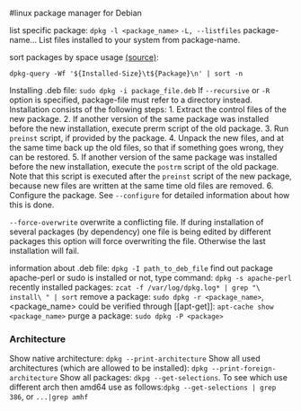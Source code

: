 #linux 
package manager for Debian

list specific package:   `dpkg -l <package_name>`
`-L, --listfiles` package-name...
	List files installed to your system from package-name.
	
sort packages by space usage [(source)](https://www.google.com/url?sa=t&rct=j&q=&esrc=s&source=web&cd=&ved=1ahUKEwi7_eK959v0AhWBYsAKHSmbADMQFnoECAsQAQ&url=https%3A%2F%2Funix.stackexchange.com%2Fquestions%2F40442%2Fwhich-installed-software-packages-use-the-most-disk-space-on-debian&usg=AOvVaw2gixurBZ6VpVBTDIKyRLRc):  
```shell
dpkg-query -Wf '${Installed-Size}\t${Package}\n' | sort -n
```

Installing .deb file:
`sudo dpkg -i package_file.deb`
	If `--recursive` or `-R` option is specified, package-file must refer to a directory instead.
	Installation consists of the following steps:
	  1. Extract the control files of the new package.
	  2. If another version of the same package was installed before the new installation, execute prerm script of the old package.
	  3. Run `preinst` script, if provided by the package.
	  4. Unpack the new files, and at the same time back up the old files, so that if something goes wrong, they can be restored.
	  5.  If another version of the same package was installed before the new installation, execute the `postrm` script of the old package. Note that this script is executed after
	  the `preinst` script of the new package, because new files are written at the same time old files are removed.
	  6. Configure the package. See `--configure` for detailed information about how this is done.

`--force-overwrite` overwrite a conflicting file. If during installation of several packages (by dependency) one file is being edited by different packages this option will force overwriting the file. Otherwise the last installation will fail.

information about .deb file:   `dpkg -I path_to_deb_file`
find out package apache-perl or sudo is installed or not, type command:
	`dpkg -s apache-perl`
recently installed packages:
	`zcat -f /var/log/dpkg.log* | grep "\ install\ " | sort`
remove a package:  `sudo dpkg -r <package_name>`,  \<package_name\> could be verified through [[apt-get]]:  `apt-cache show <package_name>`
purge a package: `sudo dpkg -P <package>`

### Architecture
Show native architecture: `dpkg --print-architecture`
Show all used architectures (which are allowed to be installed): `dpkg --print-foreign-architecture`
Show all packages: `dkpg --get-selections`. To see which use different arch then amd64 use as follows:`dpkg --get-selections | grep 386`, or `...|grep amhf`
